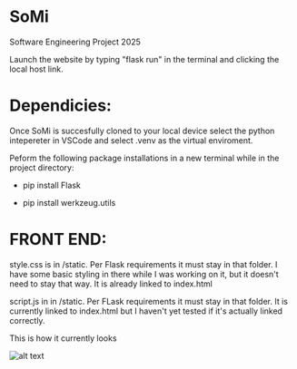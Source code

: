# SoMi
Software Engineering Project 2025

Launch the website by typing "flask run" in the terminal and clicking the local host link.

# Dependicies:

Once SoMi is succesfully cloned to your local device select the python intepereter in VSCode and select .venv as the virtual enviroment.

Peform the following package installations in a new terminal while in the project directory:

- pip install Flask

- pip install werkzeug.utils

# FRONT END:

style.css is in /static. Per Flask requirements it must stay in that folder. I have some basic styling in there while
I was working on it, but it doesn't need to stay that way. It is already linked to index.html

script.js in in /static. Per FLask requirements it must stay in that folder. It is currently linked to index.html but
I haven't yet tested if it's actually linked correctly.

This is how it currently looks

![alt text](https://postimg.cc/sQtG01NP/c44f7edf)
